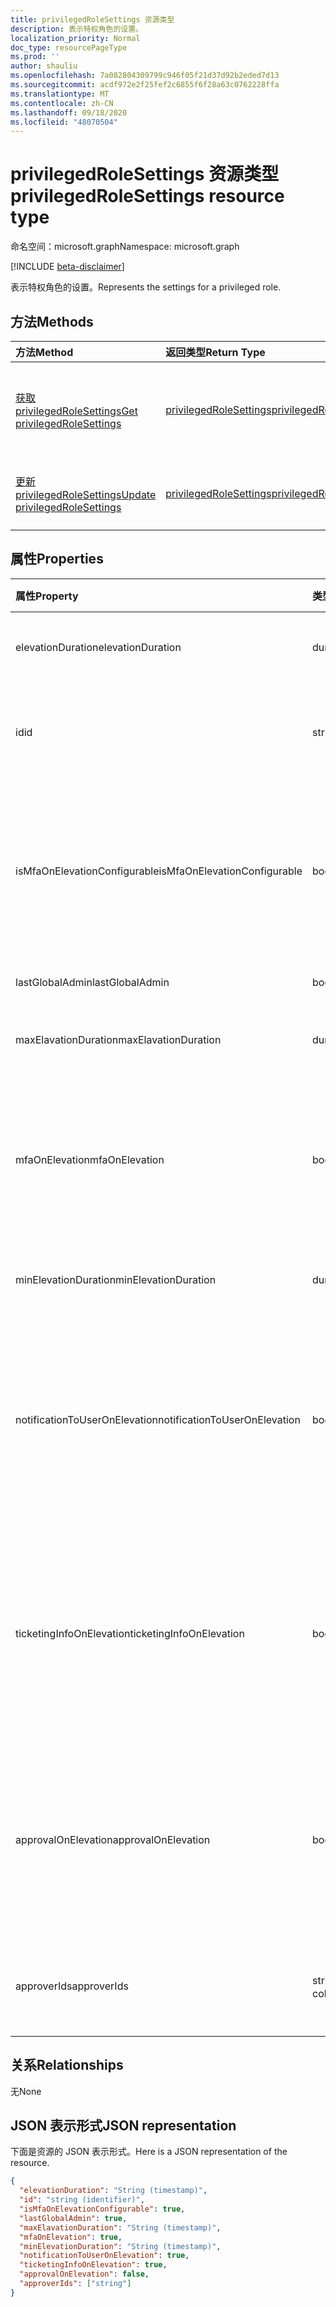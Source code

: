 ```yaml
---
title: privilegedRoleSettings 资源类型
description: 表示特权角色的设置。
localization_priority: Normal
doc_type: resourcePageType
ms.prod: ''
author: shauliu
ms.openlocfilehash: 7a082804309799c946f05f21d37d92b2eded7d13
ms.sourcegitcommit: acdf972e2f25fef2c6855f6f28a63c0762228ffa
ms.translationtype: MT
ms.contentlocale: zh-CN
ms.lasthandoff: 09/18/2020
ms.locfileid: "48070504"
---
```

# <a name="privilegedrolesettings-resource-type"></a><span data-ttu-id="8172c-103">privilegedRoleSettings 资源类型</span><span class="sxs-lookup"><span data-stu-id="8172c-103">privilegedRoleSettings resource type</span></span>

<span data-ttu-id="8172c-104">命名空间：microsoft.graph</span><span class="sxs-lookup"><span data-stu-id="8172c-104">Namespace: microsoft.graph</span></span>

[!INCLUDE [beta-disclaimer](../../includes/beta-disclaimer.md)]

<span data-ttu-id="8172c-105">表示特权角色的设置。</span><span class="sxs-lookup"><span data-stu-id="8172c-105">Represents the settings for a privileged role.</span></span>


## <a name="methods"></a><span data-ttu-id="8172c-106">方法</span><span class="sxs-lookup"><span data-stu-id="8172c-106">Methods</span></span>

| <span data-ttu-id="8172c-107">方法</span><span class="sxs-lookup"><span data-stu-id="8172c-107">Method</span></span>           | <span data-ttu-id="8172c-108">返回类型</span><span class="sxs-lookup"><span data-stu-id="8172c-108">Return Type</span></span>    |<span data-ttu-id="8172c-109">说明</span><span class="sxs-lookup"><span data-stu-id="8172c-109">Description</span></span>|
|:---------------|:--------|:----------|
|[<span data-ttu-id="8172c-110">获取 privilegedRoleSettings</span><span class="sxs-lookup"><span data-stu-id="8172c-110">Get privilegedRoleSettings</span></span>](../api/privilegedrolesettings-get.md) | [<span data-ttu-id="8172c-111">privilegedRoleSettings</span><span class="sxs-lookup"><span data-stu-id="8172c-111">privilegedRoleSettings</span></span>](privilegedrolesettings.md) |<span data-ttu-id="8172c-112">读取 privilegedRoleSettings 对象的属性和关系。</span><span class="sxs-lookup"><span data-stu-id="8172c-112">Read properties and relationships of privilegedRoleSettings object.</span></span>|
|[<span data-ttu-id="8172c-113">更新 privilegedRoleSettings</span><span class="sxs-lookup"><span data-stu-id="8172c-113">Update privilegedRoleSettings</span></span>](../api/privilegedrolesettings-update.md) | [<span data-ttu-id="8172c-114">privilegedRoleSettings</span><span class="sxs-lookup"><span data-stu-id="8172c-114">privilegedRoleSettings</span></span>](privilegedrolesettings.md) |<span data-ttu-id="8172c-115">更新 privilegedRoleSettings 对象。</span><span class="sxs-lookup"><span data-stu-id="8172c-115">Update privilegedRoleSettings object.</span></span>|
## <a name="properties"></a><span data-ttu-id="8172c-116">属性</span><span class="sxs-lookup"><span data-stu-id="8172c-116">Properties</span></span>
| <span data-ttu-id="8172c-117">属性</span><span class="sxs-lookup"><span data-stu-id="8172c-117">Property</span></span>     | <span data-ttu-id="8172c-118">类型</span><span class="sxs-lookup"><span data-stu-id="8172c-118">Type</span></span>   |<span data-ttu-id="8172c-119">说明</span><span class="sxs-lookup"><span data-stu-id="8172c-119">Description</span></span>|
|:---------------|:--------|:----------|
|<span data-ttu-id="8172c-120">elevationDuration</span><span class="sxs-lookup"><span data-stu-id="8172c-120">elevationDuration</span></span>|<span data-ttu-id="8172c-121">duration</span><span class="sxs-lookup"><span data-stu-id="8172c-121">duration</span></span>|<span data-ttu-id="8172c-122">激活角色的持续时间。</span><span class="sxs-lookup"><span data-stu-id="8172c-122">The duration when the role is activated.</span></span>|
|<span data-ttu-id="8172c-123">id</span><span class="sxs-lookup"><span data-stu-id="8172c-123">id</span></span>|<span data-ttu-id="8172c-124">string</span><span class="sxs-lookup"><span data-stu-id="8172c-124">string</span></span>| <span data-ttu-id="8172c-125">角色设置的唯一标识符。</span><span class="sxs-lookup"><span data-stu-id="8172c-125">The unique identifier for the role settings.</span></span> <span data-ttu-id="8172c-126">只读。</span><span class="sxs-lookup"><span data-stu-id="8172c-126">Read-only.</span></span>|
|<span data-ttu-id="8172c-127">isMfaOnElevationConfigurable</span><span class="sxs-lookup"><span data-stu-id="8172c-127">isMfaOnElevationConfigurable</span></span>|<span data-ttu-id="8172c-128">boolean</span><span class="sxs-lookup"><span data-stu-id="8172c-128">boolean</span></span>|<span data-ttu-id="8172c-129">如果 mfaOnElevation 是可配置的，**则为 true** 。</span><span class="sxs-lookup"><span data-stu-id="8172c-129">**true** if mfaOnElevation is configurable.</span></span> <span data-ttu-id="8172c-130">**假** 如果 mfaOnElevation 不可配置。</span><span class="sxs-lookup"><span data-stu-id="8172c-130">**false** if mfaOnElevation is not configurable.</span></span>|
|<span data-ttu-id="8172c-131">lastGlobalAdmin</span><span class="sxs-lookup"><span data-stu-id="8172c-131">lastGlobalAdmin</span></span>|<span data-ttu-id="8172c-132">boolean</span><span class="sxs-lookup"><span data-stu-id="8172c-132">boolean</span></span>|<span data-ttu-id="8172c-133">仅供内部使用。</span><span class="sxs-lookup"><span data-stu-id="8172c-133">Internal used only.</span></span>|
|<span data-ttu-id="8172c-134">maxElavationDuration</span><span class="sxs-lookup"><span data-stu-id="8172c-134">maxElavationDuration</span></span>|<span data-ttu-id="8172c-135">duration</span><span class="sxs-lookup"><span data-stu-id="8172c-135">duration</span></span>|<span data-ttu-id="8172c-136">已激活角色的最大持续时间。</span><span class="sxs-lookup"><span data-stu-id="8172c-136">Maximal duration for the activated role.</span></span>|
|<span data-ttu-id="8172c-137">mfaOnElevation</span><span class="sxs-lookup"><span data-stu-id="8172c-137">mfaOnElevation</span></span>|<span data-ttu-id="8172c-138">boolean</span><span class="sxs-lookup"><span data-stu-id="8172c-138">boolean</span></span>|<span data-ttu-id="8172c-139">如果需要 MFA 以激活角色，**则为 true** 。</span><span class="sxs-lookup"><span data-stu-id="8172c-139">**true** if MFA is required to activate the role.</span></span> <span data-ttu-id="8172c-140">**假** 如果无需进行 MFA 即可激活角色。</span><span class="sxs-lookup"><span data-stu-id="8172c-140">**false** if MFA is not required to activate the role.</span></span>|
|<span data-ttu-id="8172c-141">minElevationDuration</span><span class="sxs-lookup"><span data-stu-id="8172c-141">minElevationDuration</span></span>|<span data-ttu-id="8172c-142">duration</span><span class="sxs-lookup"><span data-stu-id="8172c-142">duration</span></span>|<span data-ttu-id="8172c-143">已激活角色的最短持续时间。</span><span class="sxs-lookup"><span data-stu-id="8172c-143">Minimal duration for the activated role.</span></span>|
|<span data-ttu-id="8172c-144">notificationToUserOnElevation</span><span class="sxs-lookup"><span data-stu-id="8172c-144">notificationToUserOnElevation</span></span>|<span data-ttu-id="8172c-145">boolean</span><span class="sxs-lookup"><span data-stu-id="8172c-145">boolean</span></span>|<span data-ttu-id="8172c-146">如果激活角色时向最终用户发送通知，**则为 true** 。</span><span class="sxs-lookup"><span data-stu-id="8172c-146">**true** if send notification to the end user when the role is activated.</span></span> <span data-ttu-id="8172c-147">**假** 如果在角色激活时不发送通知。</span><span class="sxs-lookup"><span data-stu-id="8172c-147">**false** if do not send notification when the role is activated.</span></span>|
|<span data-ttu-id="8172c-148">ticketingInfoOnElevation</span><span class="sxs-lookup"><span data-stu-id="8172c-148">ticketingInfoOnElevation</span></span>|<span data-ttu-id="8172c-149">boolean</span><span class="sxs-lookup"><span data-stu-id="8172c-149">boolean</span></span>|<span data-ttu-id="8172c-150">如果激活角色时需要票证信息，**则为 true** 。</span><span class="sxs-lookup"><span data-stu-id="8172c-150">**true** if the ticketing information is required when activate the role.</span></span> <span data-ttu-id="8172c-151">**假** 如果激活角色时不需要票证信息。</span><span class="sxs-lookup"><span data-stu-id="8172c-151">**false** if the ticketing information is not required when activate the role.</span></span>|
|<span data-ttu-id="8172c-152">approvalOnElevation</span><span class="sxs-lookup"><span data-stu-id="8172c-152">approvalOnElevation</span></span>|<span data-ttu-id="8172c-153">boolean</span><span class="sxs-lookup"><span data-stu-id="8172c-153">boolean</span></span>|<span data-ttu-id="8172c-154">如果激活角色时需要进行审批，**则为 true** 。</span><span class="sxs-lookup"><span data-stu-id="8172c-154">**true** if the approval is required when activate the role.</span></span> <span data-ttu-id="8172c-155">**假** 如果激活该角色时不需要审批。</span><span class="sxs-lookup"><span data-stu-id="8172c-155">**false** if the approval is not required when activate the role.</span></span>|
|<span data-ttu-id="8172c-156">approverIds</span><span class="sxs-lookup"><span data-stu-id="8172c-156">approverIds</span></span>| <span data-ttu-id="8172c-157">string 集合</span><span class="sxs-lookup"><span data-stu-id="8172c-157">string collection</span></span> |<span data-ttu-id="8172c-158">审批 id 的列表（如果激活需要审批）。</span><span class="sxs-lookup"><span data-stu-id="8172c-158">List of Approval ids, if approval is required for activation.</span></span>|

## <a name="relationships"></a><span data-ttu-id="8172c-159">关系</span><span class="sxs-lookup"><span data-stu-id="8172c-159">Relationships</span></span>
<span data-ttu-id="8172c-160">无</span><span class="sxs-lookup"><span data-stu-id="8172c-160">None</span></span>


## <a name="json-representation"></a><span data-ttu-id="8172c-161">JSON 表示形式</span><span class="sxs-lookup"><span data-stu-id="8172c-161">JSON representation</span></span>

<span data-ttu-id="8172c-162">下面是资源的 JSON 表示形式。</span><span class="sxs-lookup"><span data-stu-id="8172c-162">Here is a JSON representation of the resource.</span></span>

<!-- {
  "blockType": "resource",
  "optionalProperties": [

  ],
  "@odata.type": "microsoft.graph.privilegedRoleSettings"
}-->

```json
{
  "elevationDuration": "String (timestamp)",
  "id": "string (identifier)",
  "isMfaOnElevationConfigurable": true,
  "lastGlobalAdmin": true,
  "maxElavationDuration": "String (timestamp)",
  "mfaOnElevation": true,
  "minElevationDuration": "String (timestamp)",
  "notificationToUserOnElevation": true,
  "ticketingInfoOnElevation": true,
  "approvalOnElevation": false,
  "approverIds": ["string"]
}

```

<!-- uuid: 8fcb5dbc-d5aa-4681-8e31-b001d5168d79
2015-10-25 14:57:30 UTC -->
<!--
{
  "type": "#page.annotation",
  "description": "privilegedRoleSettings resource",
  "keywords": "",
  "section": "documentation",
  "tocPath": "",
  "suppressions": []
}
-->


